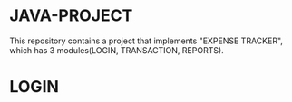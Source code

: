 # JAVA-PROJECT
This repository contains a project that implements "EXPENSE TRACKER", which has 3 modules(LOGIN, TRANSACTION, REPORTS).
# LOGIN
